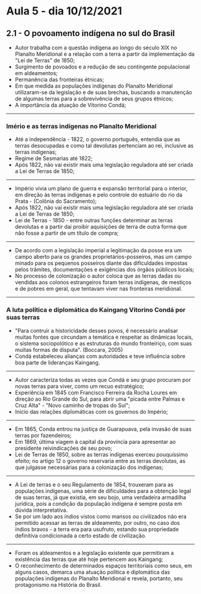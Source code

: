 # Aula 5 - dia 10/12/2021

## 2.1 - O povoamento indígena no sul do Brasil

- Autor trabalha com a questão indígena ao longo do século XIX no Planalto Meridional e a relação com a terra a partir da implementação da "Lei de Terras" de 1850;
- Surgimento de povoados e a redução de seu contingente populacional em aldeamentos;
- Permanência das fronteiras étnicas;
- Em que medida as populações indígenas do Planalto Meridional utilizaram-se da legislação e de suas brechas, buscando a manutenção de algumas terras para a sobrevivência de seus grupos étnicos;
- A importância da atuação de Vitorino Condá;

---

### Imério e as terras indígenas no Planalto Meridional
- Até a independência - 1822, o governo português, entendia que as terras desocupadas e como tal devolutas pertenciam ao rei, inclusive as terras indígenas;
- Regime de Sesmarias até 1822;
- Após 1822, não vai existir mais uma legislação reguladora até ser criada a Lei de Terras de 1850;
---
- Império vivia um plano de guerra e expansão territorial para o interior, em direção às terras indígenas e pelo controle do estuário do rio da Prata - (Colônia do Sacramento);
- Após 1822, não vai existir mais uma legislação reguladora até ser criada a Lei de Terras de 1850;
- Lei de Terras - 1850 - entre outras funções determinar as terras devolutas e a partir dai proibir aquisições de terra de outra forma que não fosse a partir de um título de compra;
---
- De acordo com a legislação imperial a legitimação da posse era um campo aberto para os grandes proprietários-posseiros, mas um campo minado para os pequenos posseiros diante das dificuldades impostas pelos trâmites, documentações e exigências dos órgãos públicos locais;
- No processo de colonização o autor coloca que as terras dadas ou vendidas aos colonos estrangeiros foram terras indígenas, de mestiços e de pobres em geral, que tentavam viver nas fronteiras meridional.
---
### A luta política e diplomática do Kaingang Vitorino Condá por suas terras
- "Para contruir a historicidade desses povos, é necessário analisar muitas fontes que circundam a temática e respeitar as dinâmicas locais, o sistema sociopolótico e as estruturas do mundo fronteiriço, com suas muitas formas de disputa". (Boccara, 2005)
- Condá estabeleceu alianças com autoridades e teve influência sobre boa parte de lideranças Kaingang.
---
- Autor caracteriza todas as vezes que Condá e seu grupo procuram por novas terras para viver, como um recuo estratégico;
- Experiência em 1845 com Francisco Ferreira da Rocha Loures em direção ao Rio Grande do Sul, para abrir uma "picada entre Palmas e Cruz Alta" - "Novo caminho de tropas do Sul";
- Início das relações diplomáticas com os governos do Império;
---
-  Em 1865, Conda entrou na justiça de Guarapuava, pela invasão de suas terras por fazendeiros;
- Em 1869, última viagem à capital da província para apresentar ao presidente reivindicações de seu povo;
- Lei de Terras de 1850, sobre as terras indígenas exerceu pouquíssimo efeito; no artigo 12 o governo reservaria entre as terras devolutas, as que julgasse necessárias para a colonização dos indígenas;
---
- A Lei de terras e o seu Regulamento de 1854, trouxeram para as populações indígenas, uma série de dificuldades para a obtenção legal de suas terras, já que existia, em seu bojo, uma verdadeira armadilha jurídica, pois a condição da população indígena é sempre posta em dúvida interpretativa.
- Se por um lado aos índios vistos como mansos ou civilizados não era permitido acessar as terras de aldeamento, por outro, no caso dos índios bravos - a terra era para usufruto, estando sua propriedade definitiva condicionada a certo estado de civilização.
---
- Foram os aldeamentos e a legislação existente que permitiram a existência das terras que até hoje pertencem aos Kaingang;
- O reconhecimento de determinados espaços territoriais como seus, em alguns casos, demarca uma atuação política e diplomática das populações indígenas do Planalto Meridional e revela, portanto, seu protagonismo na História do Brasil.
